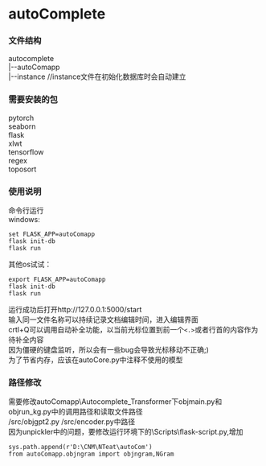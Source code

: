 # autoComplete

### 文件结构
autocomplete\
|--autoComapp\
|--instance      //instance文件在初始化数据库时会自动建立

### 需要安装的包
pytorch\
seaborn\
flask\
xlwt\
tensorflow\
regex\
toposort

### 使用说明
命令行运行\
windows:
```
set FLASK_APP=autoComapp
flask init-db
flask run
```
其他os试试：
```
export FLASK_APP=autoComapp
flask init-db
flask run
```
运行成功后打开http://127.0.0.1:5000/start \
输入同一文件名称可以持续记录文档编辑时间，进入编辑界面\
crtl+Q可以调用自动补全功能，以当前光标位置到前一个`<.>`或者行首的内容作为待补全内容\
因为僵硬的键盘监听，所以会有一些bug会导致光标移动不正确;)\
为了节省内存，应该在autoCore.py中注释不使用的模型

### 路径修改
需要修改autoComapp\Autocomplete_Transformer下objmain.py和objrun_kg.py中的调用路径和读取文件路径\
/src/objgpt2.py /src/encoder.py中路径 \
因为unpickler中的问题，要修改运行环境下的\Scripts\flask-script.py,增加
```
sys.path.append(r'D:\CNM\NTeat\autoCom')
from autoComapp.objngram import objngram,NGram
```
